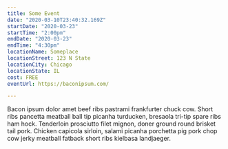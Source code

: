 ```yaml
---
title: Some Event
date: "2020-03-10T23:40:32.169Z"
startDate: "2020-03-23"
startTime: "2:00pm"
endDate: "2020-03-23"
endTime: "4:30pm"
locationName: Someplace
locationStreet: 123 N State
locationCity: Chicago
locationState: IL
cost: FREE
eventUrl: https://baconipsum.com/

---
```


Bacon ipsum dolor amet beef ribs pastrami frankfurter chuck cow. Short ribs pancetta meatball ball tip picanha turducken, bresaola tri-tip spare ribs ham hock. Tenderloin prosciutto filet mignon, doner ground round brisket tail pork. Chicken capicola sirloin, salami picanha porchetta pig pork chop cow jerky meatball fatback short ribs kielbasa landjaeger.

